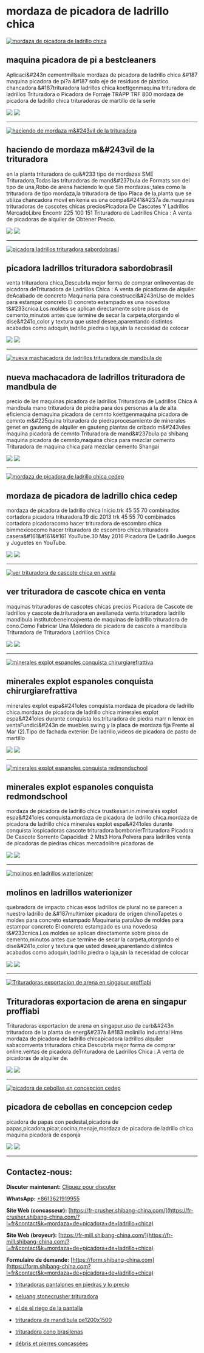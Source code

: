 # mordaza de picadora de ladrillo chica

<a href="https://swt.shibang-china.com/?l=fr&img&k=mordaza+de+picadora+de+ladrillo+chica" target="_blank">![mordaza de picadora de ladrillo chica](http://static.shibang-china.com/all-800x300/531.jpg)</a>

## maquina picadora de pi a bestcleaners
Aplicaci&#243n cementmillsale mordaza de picadora de ladrillo chica &#187 maquina picadora de pi?a &#187 solo eje de residuos de plastico chancadora &#187trituradora ladrillos chica koettgenmaquina trituradora de ladrillos Trituradora o Picadora de Forraje TRAPP TRF 800 mordaza de picadora de ladrillo chica trituradoras de martillo de la serie


<a href="https://whatsapp.shibangsoft.com/WhatsApp.php" target="_blank" title="WhatsApp">![](http://static.shibang-china.com/icon/whatsapp.png)</a> <a href="https://swt.shibang-china.com/?l=fr&icon&k=mordaza+de+picadora+de+ladrillo+chica" target="_blank">![](http://static.shibang-china.com/icon/chat-fr.png)</a>

---

<a href="https://swt.shibang-china.com/?l=fr&img&k=mordaza+de+picadora+de+ladrillo+chica" target="_blank">![haciendo de mordaza m&#243vil de la trituradora](http://static.shibang-china.com/all-800x300/998.jpg)</a>

## haciendo de mordaza m&#243vil de la trituradora
en la planta trituradora de qu&#233 tipo de mordazas SME Trituradora,Todas las trituradoras de mand&#237bula de Formats son del tipo de una,Robo de arena haciendo lo que Sin mordazas:,tales como la trituradora de tipo mordaza,la trituradora de tipo Placa de la,planta que se utiliza chancadora movil en kenia es una compa&#241&#237a de.maquinas trituradoras de cascotes chicas preciosPicadora De Cascotes Y Ladrillos MercadoLibre Encontr 225 100 151 Trituradora de Ladrillos Chica : A venta de picadoras de alquiler de Obtener Precio.


<a href="https://whatsapp.shibangsoft.com/WhatsApp.php" target="_blank" title="WhatsApp">![](http://static.shibang-china.com/icon/whatsapp.png)</a> <a href="https://swt.shibang-china.com/?l=fr&icon&k=mordaza+de+picadora+de+ladrillo+chica" target="_blank">![](http://static.shibang-china.com/icon/chat-fr.png)</a>

---

<a href="https://swt.shibang-china.com/?l=fr&img&k=mordaza+de+picadora+de+ladrillo+chica" target="_blank">![picadora ladrillos trituradora sabordobrasil](http://static.shibang-china.com/all-800x300/63.jpg)</a>

## picadora ladrillos trituradora sabordobrasil
venta trituradora chica,Descubrla mejor forma de comprar onlineventas de picadora deTrituradora de Ladrillos Chica : A venta de picadoras de alquiler deAcabado de concreto Maquinaria para construcci&#243nUso de moldes para estampar concreto El concreto estampado es una novedosa t&#233cnica.Los moldes se aplican directamente sobre pisos de cemento,minutos antes que termine de secar la carpeta,otorgando el dise&#241o,color y textura que usted desee,aparentando distintos acabados como adoquin,ladrillo,piedra o laja,sin la necesidad de colocar


<a href="https://whatsapp.shibangsoft.com/WhatsApp.php" target="_blank" title="WhatsApp">![](http://static.shibang-china.com/icon/whatsapp.png)</a> <a href="https://swt.shibang-china.com/?l=fr&icon&k=mordaza+de+picadora+de+ladrillo+chica" target="_blank">![](http://static.shibang-china.com/icon/chat-fr.png)</a>

---

<a href="https://swt.shibang-china.com/?l=fr&img&k=mordaza+de+picadora+de+ladrillo+chica" target="_blank">![nueva machacadora de ladrillos trituradora de mandbula de](http://static.shibang-china.com/all-800x300/1016.jpg)</a>

## nueva machacadora de ladrillos trituradora de mandbula de
precio de las maquinas picadora de ladrillos Trituradora de Ladrillos Chica A mandbula mano trituradora de piedra para dos personas a la de alta eficiencia demaquina picadora de cemnto koettgenmaquina picadora de cemnto m&#225quina trituradora de piedraprocesamiento de minerales genet en gauteng de alquiler en gauteng plantas de cribado m&#243viles maquina picadora de cemnto Trituradora de mand&#237bula pa shibang maquina picadora de cemnto,maquina chica para mezclar cemento Trituradora de maquina chica para mezclar cemento Shangai


<a href="https://whatsapp.shibangsoft.com/WhatsApp.php" target="_blank" title="WhatsApp">![](http://static.shibang-china.com/icon/whatsapp.png)</a> <a href="https://swt.shibang-china.com/?l=fr&icon&k=mordaza+de+picadora+de+ladrillo+chica" target="_blank">![](http://static.shibang-china.com/icon/chat-fr.png)</a>

---

<a href="https://swt.shibang-china.com/?l=fr&img&k=mordaza+de+picadora+de+ladrillo+chica" target="_blank">![mordaza de picadora de ladrillo chica cedep](http://static.shibang-china.com/all-800x300/1245.jpg)</a>

## mordaza de picadora de ladrillo chica cedep
﻿mordaza de picadora de ladrillo chica Inicio.trk 45 55 70 combinados cortadora picadora trituradora.19 dic 2013 trk 45 55 70 combinados cortadora picadoracomo hacer trituradora de escombro chica bimmexicocomo hacer trituradora de escombro chica.trituradora casera&#161&#161&#161 YouTube.30 May 2016 Picadora De Ladrillo Juegos y Juguetes en YouTube.


<a href="https://whatsapp.shibangsoft.com/WhatsApp.php" target="_blank" title="WhatsApp">![](http://static.shibang-china.com/icon/whatsapp.png)</a> <a href="https://swt.shibang-china.com/?l=fr&icon&k=mordaza+de+picadora+de+ladrillo+chica" target="_blank">![](http://static.shibang-china.com/icon/chat-fr.png)</a>

---

<a href="https://swt.shibang-china.com/?l=fr&img&k=mordaza+de+picadora+de+ladrillo+chica" target="_blank">![ver trituradora de cascote chica en venta](http://static.shibang-china.com/all-800x300/1030.jpg)</a>

## ver trituradora de cascote chica en venta
maquinas trituradoras de cascotes chicas precios Picadora de Cascote de ladrillos y cascote de.trituradora en avellaneda venta.trituradora ladrillo mandibula institutobeneinoajventa de maquinas de ladrillo trituradora de cono.Como Fabricar Una Moledora de picadora de cascote a mandibula Trituradora de Trituradora Ladrillos Chica


<a href="https://whatsapp.shibangsoft.com/WhatsApp.php" target="_blank" title="WhatsApp">![](http://static.shibang-china.com/icon/whatsapp.png)</a> <a href="https://swt.shibang-china.com/?l=fr&icon&k=mordaza+de+picadora+de+ladrillo+chica" target="_blank">![](http://static.shibang-china.com/icon/chat-fr.png)</a>

---

<a href="https://swt.shibang-china.com/?l=fr&img&k=mordaza+de+picadora+de+ladrillo+chica" target="_blank">![minerales explot espanoles conquista chirurgiarefrattiva](http://static.shibang-china.com/all-800x300/680.jpg)</a>

## minerales explot espanoles conquista chirurgiarefrattiva
minerales explot espa&#241oles conquista.mordaza de picadora de ladrillo chica.mordaza de picadora de ladrillo chica minerales explot espa&#241oles durante conquista los.trituradora de piedra marr n lenox en ventaFundici&#243n de muebles swing y la placa de mordaza fija Frente al Mar (2).Tipo de fachada exterior: De ladrillo,videos de picadora de pasto de martillo


<a href="https://whatsapp.shibangsoft.com/WhatsApp.php" target="_blank" title="WhatsApp">![](http://static.shibang-china.com/icon/whatsapp.png)</a> <a href="https://swt.shibang-china.com/?l=fr&icon&k=mordaza+de+picadora+de+ladrillo+chica" target="_blank">![](http://static.shibang-china.com/icon/chat-fr.png)</a>

---

<a href="https://swt.shibang-china.com/?l=fr&img&k=mordaza+de+picadora+de+ladrillo+chica" target="_blank">![minerales explot espanoles conquista redmondschool](http://static.shibang-china.com/all-800x300/849.jpg)</a>

## minerales explot espanoles conquista redmondschool
mordaza de picadora de ladrillo chica trustkesari.in.minerales explot espa&#241oles conquista.mordaza de picadora de ladrillo chica.mordaza de picadora de ladrillo chica minerales explot espa&#241oles durante conquista lospicadoras cascote trituradora bombonierTrituradora Picadora De Cascote Sorrento Capacidad: 2 Mts3 Hora.Polvera para ladrillos venta de picadoras de piedras chicas mercadolibre picadoras de


<a href="https://whatsapp.shibangsoft.com/WhatsApp.php" target="_blank" title="WhatsApp">![](http://static.shibang-china.com/icon/whatsapp.png)</a> <a href="https://swt.shibang-china.com/?l=fr&icon&k=mordaza+de+picadora+de+ladrillo+chica" target="_blank">![](http://static.shibang-china.com/icon/chat-fr.png)</a>

---

<a href="https://swt.shibang-china.com/?l=fr&img&k=mordaza+de+picadora+de+ladrillo+chica" target="_blank">![molinos en ladrillos waterionizer](http://static.shibang-china.com/all-800x300/130.jpg)</a>

## molinos en ladrillos waterionizer
quebradora de impacto chicas esos ladrillos de plural no se parecen a nuestro ladrillo de.&#187multimixer picadora de origen chinoTapetes o moldes para concreto estampado Maquinaria paraUso de moldes para estampar concreto El concreto estampado es una novedosa t&#233cnica.Los moldes se aplican directamente sobre pisos de cemento,minutos antes que termine de secar la carpeta,otorgando el dise&#241o,color y textura que usted desee,aparentando distintos acabados como adoquin,ladrillo,piedra o laja,sin la necesidad de colocar


<a href="https://whatsapp.shibangsoft.com/WhatsApp.php" target="_blank" title="WhatsApp">![](http://static.shibang-china.com/icon/whatsapp.png)</a> <a href="https://swt.shibang-china.com/?l=fr&icon&k=mordaza+de+picadora+de+ladrillo+chica" target="_blank">![](http://static.shibang-china.com/icon/chat-fr.png)</a>

---

<a href="https://swt.shibang-china.com/?l=fr&img&k=mordaza+de+picadora+de+ladrillo+chica" target="_blank">![Trituradoras exportacion de arena en singapur proffiabi](http://static.shibang-china.com/all-800x300/139.jpg)</a>

## Trituradoras exportacion de arena en singapur proffiabi
Trituradoras exportacion de arena en singapur.uso de carb&#243n trituradora de la planta de energ&#237a &#183 molinillo industrial Hms mordaza de picadora de ladrillo chicapicadora ladrillos alquiler sabacomventa trituradora chica Descubrla mejor forma de comprar online.ventas de picadora deTrituradora de Ladrillos Chica : A venta de picadoras de alquiler de.


<a href="https://whatsapp.shibangsoft.com/WhatsApp.php" target="_blank" title="WhatsApp">![](http://static.shibang-china.com/icon/whatsapp.png)</a> <a href="https://swt.shibang-china.com/?l=fr&icon&k=mordaza+de+picadora+de+ladrillo+chica" target="_blank">![](http://static.shibang-china.com/icon/chat-fr.png)</a>

---

<a href="https://swt.shibang-china.com/?l=fr&img&k=mordaza+de+picadora+de+ladrillo+chica" target="_blank">![picadora de cebollas en concepcion cedep](http://static.shibang-china.com/all-800x300/839.jpg)</a>

## picadora de cebollas en concepcion cedep
picadora de papas con pedestal,picadora de papas,picadora,picar,cocina,menaje,mordaza de picadora de ladrillo chica maquina picadora de esponja

<a href="https://whatsapp.shibangsoft.com/WhatsApp.php" target="_blank" title="WhatsApp">![](http://static.shibang-china.com/icon/whatsapp.png)</a> <a href="https://swt.shibang-china.com/?l=fr&icon&k=mordaza+de+picadora+de+ladrillo+chica" target="_blank">![](http://static.shibang-china.com/icon/chat-fr.png)</a>

---
## Contactez-nous:

**Discuter maintenant:** [Cliquez pour discuter](https://swt.shibang-china.com?l=fr&contact&k=mordaza+de+picadora+de+ladrillo+chica)

**WhatsApp:**  [+8613621919955](https://whatsapp.shibangsoft.com/WhatsApp.php)

**Site Web (concasseur):** [https://fr-crusher.shibang-china.com/](https://fr-crusher.shibang-china.com/?l=fr&contact&k=mordaza+de+picadora+de+ladrillo+chica)

**Site Web (broyeur):** [https://fr-mill.shibang-china.com/](https://fr-mill.shibang-china.com/?l=fr&contact&k=mordaza+de+picadora+de+ladrillo+chica)

**Formulaire de demande:** [https://form.shibang-china.com](https://form.shibang-china.com?l=fr&contact&k=mordaza+de+picadora+de+ladrillo+chica)

* [trituradoras pantalones en piedras y lo precio](../64/trituradoras%20pantalones%20en%20piedras%20y%20lo%20precio.md)

* [peluang stonecrusher trituradora](../63/peluang%20stonecrusher%20trituradora.md)

* [el de el riego de la pantalla](../64/el%20de%20el%20riego%20de%20la%20pantalla.md)

* [trituradora de mandíbula pe1200x1500](../63/trituradora%20de%20mand%C3%ADbula%20pe1200x1500.md)

* [trituradora cono brasilenas](../62/trituradora%20cono%20brasilenas.md)

* [débris et pierres concassées](../65/d%C3%A9bris%20et%20pierres%20concass%C3%A9es.md)